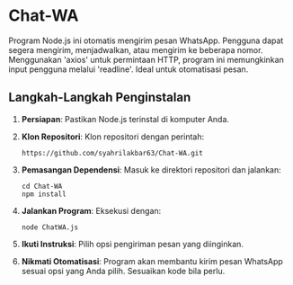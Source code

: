 # Chat-WA
Program Node.js ini otomatis mengirim pesan WhatsApp. Pengguna dapat segera mengirim, menjadwalkan, atau mengirim ke beberapa nomor. Menggunakan 'axios' untuk permintaan HTTP, program ini memungkinkan input pengguna melalui 'readline'. Ideal untuk otomatisasi pesan.

## Langkah-Langkah Penginstalan

1. **Persiapan**: Pastikan Node.js terinstal di komputer Anda.

2. **Klon Repositori**: Klon repositori dengan perintah:
   ```
   https://github.com/syahrilakbar63/Chat-WA.git
   ```

3. **Pemasangan Dependensi**: Masuk ke direktori repositori dan jalankan:
   ```
   cd Chat-WA
   npm install
   ```

4. **Jalankan Program**: Eksekusi dengan:
   ```
   node ChatWA.js
   ```

5. **Ikuti Instruksi**: Pilih opsi pengiriman pesan yang diinginkan.

6. **Nikmati Otomatisasi**: Program akan membantu kirim pesan WhatsApp sesuai opsi yang Anda pilih. Sesuaikan kode bila perlu.
